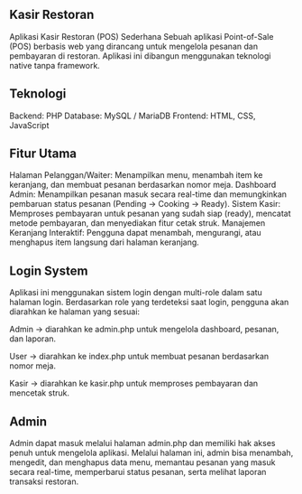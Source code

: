 ## Kasir Restoran

Aplikasi Kasir Restoran (POS) Sederhana
Sebuah aplikasi Point-of-Sale (POS) berbasis web yang dirancang untuk mengelola pesanan dan pembayaran di restoran. Aplikasi ini dibangun menggunakan teknologi native tanpa framework.

## Teknologi
Backend: PHP
Database: MySQL / MariaDB
Frontend: HTML, CSS, JavaScript

## Fitur Utama
Halaman Pelanggan/Waiter: Menampilkan menu, menambah item ke keranjang, dan membuat pesanan berdasarkan nomor meja.
Dashboard Admin: Menampilkan pesanan masuk secara real-time dan memungkinkan pembaruan status pesanan (Pending → Cooking → Ready).
Sistem Kasir: Memproses pembayaran untuk pesanan yang sudah siap (ready), mencatat metode pembayaran, dan menyediakan fitur cetak struk.
Manajemen Keranjang Interaktif: Pengguna dapat menambah, mengurangi, atau menghapus item langsung dari halaman keranjang.

## Login System

Aplikasi ini menggunakan sistem login dengan multi-role dalam satu halaman login. Berdasarkan role yang terdeteksi saat login, pengguna akan diarahkan ke halaman yang sesuai:

Admin → diarahkan ke admin.php untuk mengelola dashboard, pesanan, dan laporan.

User → diarahkan ke index.php untuk membuat pesanan berdasarkan nomor meja.

Kasir → diarahkan ke kasir.php untuk memproses pembayaran dan mencetak struk.

## Admin

Admin dapat masuk melalui halaman admin.php dan memiliki hak akses penuh untuk mengelola aplikasi. Melalui halaman ini, admin bisa menambah, mengedit, dan menghapus data menu, memantau pesanan yang masuk secara real-time, memperbarui status pesanan, serta melihat laporan transaksi restoran.
